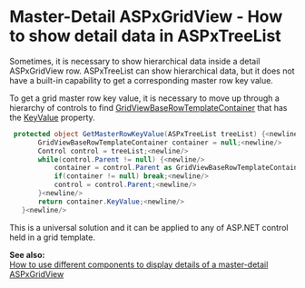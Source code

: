# Master-Detail ASPxGridView - How to show detail data in ASPxTreeList


<p>Sometimes, it is necessary to show hierarchical data inside a detail ASPxGridView row. ASPxTreeList can show hierarchical data, but it does not have a built-in capability to get a corresponding master row key value. </p><p>To get a grid master row key value, it is necessary to move up through a hierarchy of controls to find <a href="http://documentation.devexpress.com/#AspNet/DevExpressWebASPxGridViewGridViewBaseRowTemplateContainerMembersTopicAll"><u>GridViewBaseRowTemplateContainer</u></a> that has the <a href="http://documentation.devexpress.com/#AspNet/DevExpressWebASPxGridViewGridViewBaseRowTemplateContainer_KeyValuetopic"><u>KeyValue</u></a> property. </p>

```cs
 protected object GetMasterRowKeyValue(ASPxTreeList treeList) {<newline/>
       GridViewBaseRowTemplateContainer container = null;<newline/>
       Control control = treeList;<newline/>
       while(control.Parent != null) {<newline/>
           container = control.Parent as GridViewBaseRowTemplateContainer;<newline/>
           if(container != null) break;<newline/>
           control = control.Parent;<newline/>
       }<newline/>
       return container.KeyValue;<newline/>
   }<newline/>

```

<p>This is a universal solution and it can be applied to any of ASP.NET control held in a grid template.</p><p><strong>See a</strong><strong>l</strong><strong>s</strong><strong>o:</strong><br />
<a href="https://www.devexpress.com/Support/Center/p/E3604">How to use different components to display details of a master-detail ASPxGridView </a></p>

<br/>


